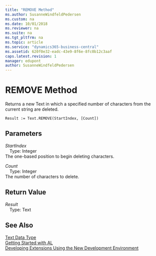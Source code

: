 ```yaml
---
title: "REMOVE Method"
ms.author: SusanneWindfeldPedersen
ms.custom: na
ms.date: 10/01/2018
ms.reviewer: na
ms.suite: na
ms.tgt_pltfrm: na
ms.topic: article
ms.service: "dynamics365-business-central"
ms.assetid: 620f0e32-eadc-43e9-8f6e-8fc0b12c3aaf
caps.latest.revision: 1
manager: edupont
author: SusanneWindfeldPedersen
---
```


# REMOVE Method
Returns a new Text in which a specified number of characters from the current string are deleted.  
```  
Result := Text.REMOVE(StartIndex, [Count])  
```  
## Parameters
*StartIndex*    
&emsp;Type: Integer  
The one-based position to begin deleting characters.  
  
*Count*    
&emsp;Type: Integer  
The number of characters to delete.  
  
## Return Value
*Result*  
&emsp;Type: Text  
  
## See Also
[Text Data Type](../datatypes/devenv-text-data-type.md)  
[Getting Started with AL](../devenv-get-started.md)  
[Developing Extensions Using the New Development Environment](../devenv-dev-overview.md)  
